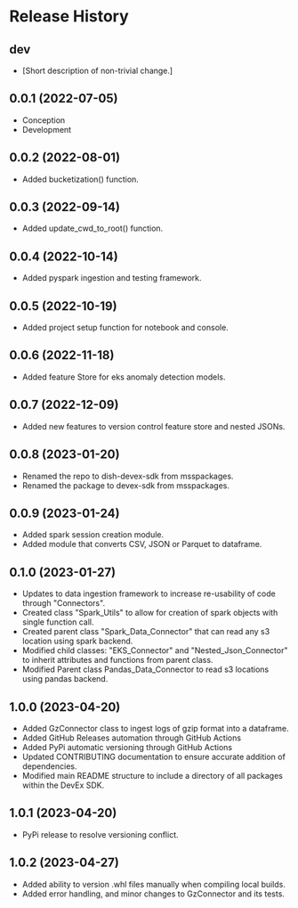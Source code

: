 Release History
===============

dev
---

- \[Short description of non-trivial change.\]

0.0.1 (2022-07-05)
------------------

- Conception
- Development


0.0.2 (2022-08-01)
------------------

- Added bucketization() function.

0.0.3 (2022-09-14)
------------------

- Added update_cwd_to_root() function.

0.0.4 (2022-10-14)
------------------

- Added pyspark ingestion and testing framework.

0.0.5 (2022-10-19)
------------------

- Added project setup function for notebook and console.

0.0.6 (2022-11-18)
------------------

- Added feature Store for eks anomaly detection models.

0.0.7 (2022-12-09)
------------------

- Added new features to version control feature store and nested JSONs.

0.0.8 (2023-01-20)
------------------

- Renamed the repo to dish-devex-sdk from msspackages.
- Renamed the package to devex-sdk from msspackages.


0.0.9 (2023-01-24)
------------------

- Added spark session creation module.
- Added module that converts CSV, JSON or Parquet to dataframe.

0.1.0 (2023-01-27)
------------------

- Updates to data ingestion framework to increase re-usability of code through "Connectors".
- Created class "Spark_Utils" to allow for creation of spark objects with single function call.
- Created parent class "Spark_Data_Connector" that can read any s3 location using spark backend.
- Modified child classes: "EKS_Connector" and "Nested_Json_Connector" to inherit attributes and functions from parent class. 
- Modified Parent class Pandas_Data_Connector to read s3 locations using pandas backend.

1.0.0 (2023-04-20)
------------------

- Added GzConnector class to ingest logs of gzip format into a dataframe.
- Added GitHub Releases automation through GitHub Actions
- Added PyPi automatic versioning through GitHub Actions
- Updated CONTRIBUTING documentation to ensure accurate addition of dependencies. 
- Modified main README structure to include a directory of all packages within the DevEx SDK.

1.0.1 (2023-04-20)
------------------
- PyPi release to resolve versioning conflict.

1.0.2 (2023-04-27)
------------------
- Added ability to version .whl files manually when compiling local builds.
- Added error handling, and minor changes to GzConnector and its tests.
